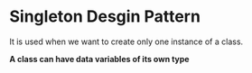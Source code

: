# Singleton Desgin Pattern
It is used when we want to create only one instance of a class.

**A class can have data variables of its own type**